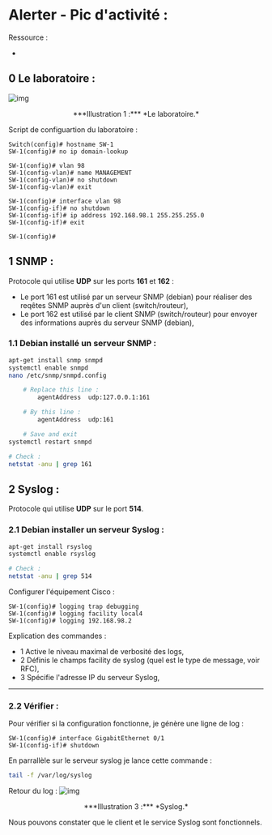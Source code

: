 # Alerter - Pic d'activité :

Ressource :

*

## 0 Le laboratoire :

![img](../images/Cisco/Alerter-ACTIVITER/network.png)
<div align="center">***Illustration 1 :*** *Le laboratoire.*</div>

Script de configuartion du laboratoire :
````text
Switch(config)# hostname SW-1
SW-1(config)# no ip domain-lookup

SW-1(config)# vlan 98
SW-1(config-vlan)# name MANAGEMENT
SW-1(config-vlan)# no shutdown
SW-1(config-vlan)# exit

SW-1(config)# interface vlan 98
SW-1(config-if)# no shutdown
SW-1(config-if)# ip address 192.168.98.1 255.255.255.0
SW-1(config-if)# exit

SW-1(config)#
````


## 1 SNMP :
Protocole qui utilise **UDP** sur les ports **161** et **162** :

* Le port 161 est utilisé par un serveur SNMP (debian) pour réaliser des reqêtes SNMP auprès d'un client (switch/routeur),
* Le port 162 est utilisé par le client SNMP (switch/routeur) pour envoyer des informations auprès du serveur SNMP (debian),

### 1.1 Debian installé un serveur SNMP :
````bash
apt-get install snmp snmpd
systemctl enable snmpd
nano /etc/snmp/snmpd.config

	# Replace this line :
		agentAddress  udp:127.0.0.1:161

	# By this line :
		agentAddress  udp:161

	# Save and exit
systemctl restart snmpd

# Check :
netstat -anu | grep 161
````


## 2 Syslog :
Protocole qui utilise **UDP** sur le port **514**.

### 2.1 Debian installer un serveur Syslog :
````bash
apt-get install rsyslog
systemctl enable rsyslog

# Check :
netstat -anu | grep 514
````

Configurer l'équipement Cisco :
````text
SW-1(config)# logging trap debugging
SW-1(config)# logging facility local4
SW-1(config)# logging 192.168.98.2
````

Explication des commandes :

* 1 Active le niveau maximal de verbosité des logs,
* 2 Définis le champs facility de syslog (quel est le type de message, voir RFC),
* 3 Spécifie l'adresse IP du serveur Syslog,

---

### 2.2 Vérifier :
Pour vérifier si la configuration fonctionne, je génère une ligne de log :
````text
SW-1(config)# interface GigabitEthernet 0/1
SW-1(config-if)# shutdown
````

En parrallèle sur le serveur syslog je lance cette commande :
````bash
tail -f /var/log/syslog
````

Retour du log  :
![img](../images/Cisco/VLAN-MANAGEMENT/log.png)
<div align="center">***Illustration 3 :*** *Syslog.*</div>

Nous pouvons constater que le client et le service Syslog sont fonctionnels.

